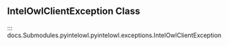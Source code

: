 ## IntelOwlClientException Class

::: docs.Submodules.pyintelowl.pyintelowl.exceptions.IntelOwlClientException